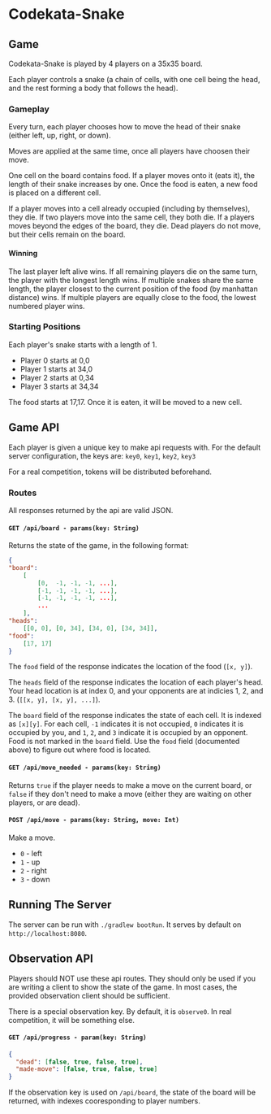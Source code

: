 # Codekata-Snake

## Game 
Codekata-Snake is played by 4 players on a 35x35 board.

Each player controls a snake (a chain of cells, with one cell being the head, and the rest forming a body that follows the head).

### Gameplay
Every turn, each player chooses how to move the head of their snake (either left, up, right, or down).

Moves are applied at the same time, once all players have choosen their move.

One cell on the board contains food. If a player moves onto it (eats it), the length of their snake increases by one. Once the food is eaten, a new food is placed on a different cell.

If a player moves into a cell already occupied (including by themselves), they die. If two players move into the same cell, they both die. If a players moves beyond the edges of the board, they die. Dead players do not move, but their cells remain on the board.

#### Winning
The last player left alive wins. If all remaining players die on the same turn, the player with the longest length wins. If multiple snakes share the same length, the player closest to the current position of the food (by manhattan distance) wins. If multiple players are equally close to the food, the lowest numbered player wins.

### Starting Positions
Each player's snake starts with a length of 1.

- Player 0 starts at 0,0
- Player 1 starts at 34,0
- Player 2 starts at 0,34
- Player 3 starts at 34,34

The food starts at 17,17. Once it is eaten, it will be moved to a new cell.

## Game API

Each player is given a unique key to make api requests with. For the default server configuration, the keys are:
`key0`, `key1`, `key2`, `key3`

For a real competition, tokens will be distributed beforehand.

### Routes

All responses returned by the api are valid JSON.

#### `GET /api/board - params(key: String)`
Returns the state of the game, in the following format:
```json
{ 
"board":
    [
        [0,  -1, -1, -1, ...],
        [-1, -1, -1, -1, ...],
        [-1, -1, -1, -1, ...],
        ...
    ],
"heads":
    [[0, 0], [0, 34], [34, 0], [34, 34]],
"food":
    [17, 17]
}
```

The `food` field of the response indicates the location of the food (`[x, y]`).

The `heads` field of the response indicates the location of each player's head. Your head location is at index 0, and your opponents are at indicies 1, 2, and 3. (`[[x, y], [x, y], ...]`).

The `board` field of the response indicates the state of each cell. It is indexed as `[x][y]`. For each cell, `-1` indicates it is not occupied, `0` indicates it is occupied by you, and `1`, `2`, and `3` indicate it is occupied by an opponent. Food is not marked in the `board` field. Use the `food` field (documented above) to figure out where food is located.

#### `GET /api/move_needed - params(key: String)` 
Returns `true` if the player needs to make a move on the current board, or `false` if they don't need to make a move (either they are waiting on other players, or are dead).

#### `POST /api/move - params(key: String, move: Int)`
Make a move.
- `0` - left
- `1` - up
- `2` - right
- `3` - down

## Running The Server
The server can be run with `./gradlew bootRun`. It serves by default on `http://localhost:8080`.

## Observation API

Players should NOT use these api routes. They should only be used if you are writing a client to show the state of the game. In most cases, the provided observation client should be sufficient.

There is a special observation key. By default, it is `observe0`. In real competition, it will be something else.

#### `GET /api/progress - param(key: String)`
```json
{
  "dead": [false, true, false, true],
  "made-move": [false, true, false, true]
}
```

If the observation key is used on `/api/board`, the state of the board will be returned, with indexes cooresponding to player numbers.